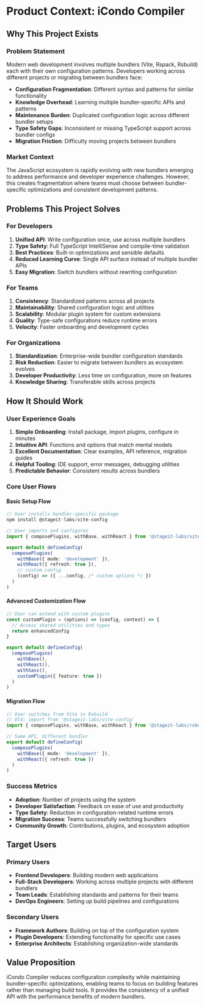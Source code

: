 # Product Context: iCondo Compiler

## Why This Project Exists

### Problem Statement
Modern web development involves multiple bundlers (Vite, Rspack, Rsbuild) each with their own configuration patterns. Developers working across different projects or migrating between bundlers face:

- **Configuration Fragmentation**: Different syntax and patterns for similar functionality
- **Knowledge Overhead**: Learning multiple bundler-specific APIs and patterns
- **Maintenance Burden**: Duplicated configuration logic across different bundler setups
- **Type Safety Gaps**: Inconsistent or missing TypeScript support across bundler configs
- **Migration Friction**: Difficulty moving projects between bundlers

### Market Context
The JavaScript ecosystem is rapidly evolving with new bundlers emerging to address performance and developer experience challenges. However, this creates fragmentation where teams must choose between bundler-specific optimizations and consistent development patterns.

## Problems This Project Solves

### For Developers
1. **Unified API**: Write configuration once, use across multiple bundlers
2. **Type Safety**: Full TypeScript IntelliSense and compile-time validation
3. **Best Practices**: Built-in optimizations and sensible defaults
4. **Reduced Learning Curve**: Single API surface instead of multiple bundler APIs
5. **Easy Migration**: Switch bundlers without rewriting configuration

### For Teams
1. **Consistency**: Standardized patterns across all projects
2. **Maintainability**: Shared configuration logic and utilities
3. **Scalability**: Modular plugin system for custom extensions
4. **Quality**: Type-safe configurations reduce runtime errors
5. **Velocity**: Faster onboarding and development cycles

### For Organizations
1. **Standardization**: Enterprise-wide bundler configuration standards
2. **Risk Reduction**: Easier to migrate between bundlers as ecosystem evolves
3. **Developer Productivity**: Less time on configuration, more on features
4. **Knowledge Sharing**: Transferable skills across projects

## How It Should Work

### User Experience Goals
1. **Simple Onboarding**: Install package, import plugins, configure in minutes
2. **Intuitive API**: Functions and options that match mental models
3. **Excellent Documentation**: Clear examples, API reference, migration guides
4. **Helpful Tooling**: IDE support, error messages, debugging utilities
5. **Predictable Behavior**: Consistent results across bundlers

### Core User Flows

#### Basic Setup Flow
```typescript
// User installs bundler-specific package
npm install @stageit-labs/vite-config

// User imports and configures
import { composePlugins, withBase, withReact } from '@stageit-labs/vite-config'

export default defineConfig(
  composePlugins(
    withBase({ mode: 'development' }),
    withReact({ refresh: true }),
    // custom config
    (config) => ({ ...config, /* custom options */ })
  )
)
```

#### Advanced Customization Flow
```typescript
// User can extend with custom plugins
const customPlugin = (options) => (config, context) => {
  // Access shared utilities and types
  return enhancedConfig
}

export default defineConfig(
  composePlugins(
    withBase(),
    withReact(),
    withSass(),
    customPlugin({ feature: true })
  )
)
```

#### Migration Flow
```typescript
// User switches from Vite to Rsbuild
// Old: import from '@stageit-labs/vite-config'
import { composePlugins, withBase, withReact } from '@stageit-labs/rsbuild-config'

// Same API, different bundler
export default defineConfig(
  composePlugins(
    withBase({ mode: 'development' }),
    withReact({ refresh: true })
  )
)
```

### Success Metrics
- **Adoption**: Number of projects using the system
- **Developer Satisfaction**: Feedback on ease of use and productivity
- **Type Safety**: Reduction in configuration-related runtime errors
- **Migration Success**: Teams successfully switching bundlers
- **Community Growth**: Contributions, plugins, and ecosystem adoption

## Target Users

### Primary Users
- **Frontend Developers**: Building modern web applications
- **Full-Stack Developers**: Working across multiple projects with different bundlers
- **Team Leads**: Establishing standards and patterns for their teams
- **DevOps Engineers**: Setting up build pipelines and configurations

### Secondary Users
- **Framework Authors**: Building on top of the configuration system
- **Plugin Developers**: Extending functionality for specific use cases
- **Enterprise Architects**: Establishing organization-wide standards

## Value Proposition
iCondo Compiler reduces configuration complexity while maintaining bundler-specific optimizations, enabling teams to focus on building features rather than managing build tools. It provides the consistency of a unified API with the performance benefits of modern bundlers.
